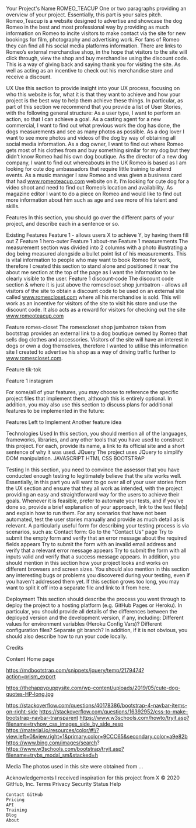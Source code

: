 Your Project's Name
ROMEO_TEACUP
One or two paragraphs providing an overview of your project.
Essentially, this part is your sales pitch.
Romeo_Teacup is a website designed to advertise and showcase the dog Romeo in the best and most professional way by providing as much information on Romeo to incite visitors to make contact via the site for new bookings for film, photography and advertising work. For fans of Romeo they can find all his social media platforms information. There are links to Romeo’s external merchandise shop, in the hope that visitors to the site will click through, view the shop and buy merchandise using the discount code. This is a way of giving back and saying thank you for visiting the site. As well as acting as an incentive to check out his merchandise store and receive a discount.

UX
Use this section to provide insight into your UX process, focusing on who this website is for, what it is that they want to achieve and how your project is the best way to help them achieve these things.
In particular, as part of this section we recommend that you provide a list of User Stories, with the following general structure:
As a user type, I want to perform an action, so that I can achieve a goal.
As a casting agent for a new commercial, I want to find out what previous work the dog has done, the dogs measurements and see as many photos as possible.
As a dog lover I want to see more photos and videos of the dog by way of obtaining all social media information. 
As a dog owner, I want to find out where Romeo gets most of his clothes from and buy something similar for my dog but they didn’t know Romeo had his own dog boutique.
As the director of a new dog company, I want to find out whereabouts in the UK Romeo is based as I am looking for cute dog ambassadors that require little training to attend events.
As a music manager I saw Romeo and was given a business card that had www.romeoteacup.com website on it. I’m looking for cute dog for a video shoot and need to find out Romeo’s location and availability.
As magazine editor I want to do a piece on Romeo and would like to find out more information about him such as age and see more of his talent and skills.






Features
In this section, you should go over the different parts of your project, and describe each in a sentence or so.

Existing Features
Feature 1 - allows users X to achieve Y, by having them fill out Z
Feature 1 hero-outer
Feature 1 about-me
Feature 1 measurements
The measurement section was divided into 2 columns with a photo illustrating a dog being measured alongside a bullet point list of his measurements. This is vital information to people who may want to book Romeo for work, therefore I created this section to stand alone and positioned it near the about me section at the top of the page as I want the information to be clearly visible to the user.
Feature 1 discount-code
The discount code section & where it is just above the romescloset shop jumbatron -  allows all visitors of the site to obtain a discount code to be used on an external site called www.romescloset.com where all his merchandise is sold. This will work as an incentive for visitors of the site to visit his store and use the discount code. It also acts as a reward for visitors for checking out the site www.romeoteacup.com

Feature romes-closet
The romescloset shop jumbatron taken from bootstrap provides an external link to a dog boutique owned by Romeo that sells dog clothes and accessories. Visitors of the site will have an interest in dogs or own a dog themselves, therefore I wanted to utilise this information site I created to advertise his shop as a way of driving traffic further to www.romescloset.com.

Feature tik-tok

Feature 1 instagram

For some/all of your features, you may choose to reference the specific project files that implement them, although this is entirely optional.
In addition, you may also use this section to discuss plans for additional features to be implemented in the future:

Features Left to Implement
Another feature idea

Technologies Used
In this section, you should mention all of the languages, frameworks, libraries, and any other tools that you have used to construct this project. For each, provide its name, a link to its official site and a short sentence of why it was used.
JQuery
The project uses JQuery to simplify DOM manipulation.
JAVASCRIPT
HTML
CSS
BOOTSTRAP

Testing
In this section, you need to convince the assessor that you have conducted enough testing to legitimately believe that the site works well. Essentially, in this part you will want to go over all of your user stories from the UX section and ensure that they all work as intended, with the project providing an easy and straightforward way for the users to achieve their goals.
Whenever it is feasible, prefer to automate your tests, and if you've done so, provide a brief explanation of your approach, link to the test file(s) and explain how to run them.
For any scenarios that have not been automated, test the user stories manually and provide as much detail as is relevant. A particularly useful form for describing your testing process is via scenarios, such as:
Contact form:
Go to the "Contact Us" page
Try to submit the empty form and verify that an error message about the required fields appears
Try to submit the form with an invalid email address and verify that a relevant error message appears
Try to submit the form with all inputs valid and verify that a success message appears.
In addition, you should mention in this section how your project looks and works on different browsers and screen sizes.
You should also mention in this section any interesting bugs or problems you discovered during your testing, even if you haven't addressed them yet.
If this section grows too long, you may want to split it off into a separate file and link to it from here.

Deployment
This section should describe the process you went through to deploy the project to a hosting platform (e.g. GitHub Pages or Heroku).
In particular, you should provide all details of the differences between the deployed version and the development version, if any, including:
Different values for environment variables (Heroku Config Vars)?
Different configuration files?
Separate git branch?
In addition, if it is not obvious, you should also describe how to run your code locally.

Credits

Content
Home page

https://mdbootstrap.com/snippets/jquery/temp/2179474?action=prism_export

https://thehappypuppysite.com/wp-content/uploads/2019/05/cute-dog-quotes-HP-long.jpg 

https://stackoverflow.com/questions/40178386/bootstrap-4-navbar-items-on-right-side
https://stackoverflow.com/questions/16392952/css-to-make-bootstrap-navbar-transparent
https://www.w3schools.com/howto/tryit.asp?filename=tryhow_css_images_side_by_side_resp
https://material.io/resources/color/#!/?view.left=0&view.right=1&primary.color=9CCC65&secondary.color=a9e82b
https://www.bing.com/images/search?
https://www.w3schools.com/bootstrap/tryit.asp?filename=trybs_modal_sm&stacked=h


Media
The photos used in this site were obtained from ...

Acknowledgements
I received inspiration for this project from X
	© 2020 GitHub, Inc.
	Terms
	Privacy
	Security
	Status
	Help

	Contact GitHub
	Pricing
	API
	Training
	Blog
	About

